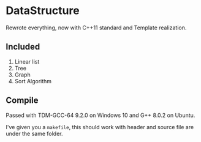 # DataStructure

Rewrote everything, now with C++11 standard and Template realization.

## Included

1. Linear list
2. Tree
3. Graph
4. Sort Algorithm

## Compile

Passed with TDM-GCC-64 9.2.0 on Windows 10 and G++ 8.0.2 on Ubuntu.

I've given you a `makefile`, this should work with header and source file are under the same folder.